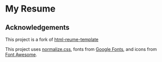 # My Resume



## Acknowledgements

This project is a fork of [html-reume-template](https://tombarr.github.io/html-resume-template/)

This project uses [normalize.css](https://github.com/necolas/normalize.css), fonts from [Google Fonts](https://fonts.google.com/), and icons from [Font Awesome](https://fortawesome.github.io/Font-Awesome/). 



